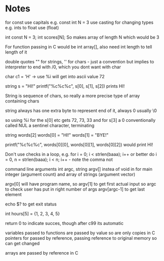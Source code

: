 # Notes

for const use capitals e.g. const int N = 3
use casting for changing types e.g. ints to float use (float)

int const N = 3;
int scores[N];
So makes array of length N which would be 3

For function passing  in C would be int array[], also need int length to tell length of it

double quotes "" for strings, '' for chars - just a convention but implies to interpreter to end with /0, which you dont want with char

char c1 = 'H' -> use %i will get into ascii value 72

string s = "HI!"
printf("%c%c%c", s[0], s[1], s[2])
prints HI!

String is sequence of chars, so really a more precise type of array containing chars

string always has one extra byte to represent end of it, always 0 usually \0

so using %i for the s[0] etc gets 72, 73, 33 and for s[3] a 0 conventionally called NUL 
a sentinel character, terminating

string words[2]
words[0] = "HI!"
words[1] = "BYE!"

printf("%c%c%c", words[0][0], words[0][1], words[0][2]) would print HI!

Don't use checks in a loop, e.g. for i = 0; i < strlen(baaa); i++
or better do i = 0, n = strlen(baaa); i < n; i++ - note the comma not

command line arguments
int argc, string argv[] instea of void in for main
integer (argument count) and array of strings (argument vector)

argv[0] will have program name, so argv[1] to get first actual input
so argc to check user has put in right number of args
argv[argc-1] to get last element

echo $?
to get exit status

int hours[5] = {1, 2, 3, 4, 5}

return 0 to indicate succes, though after c99 its automatic

variables passed to functions are passed by value so are only copies in C
pointers for passed by reference, passing reference to original memory so can get changed

arrays are passed by reference in C